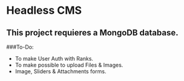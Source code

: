 # Headless CMS

## This project requieres a MongoDB database.

###To-Do:
* To make User Auth with Ranks.
* To make possible to upload Files & Images.
* Image, Sliders & Attachments forms.